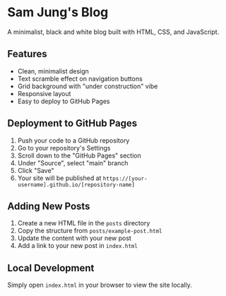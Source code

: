 # Sam Jung's Blog

A minimalist, black and white blog built with HTML, CSS, and JavaScript.

## Features

- Clean, minimalist design
- Text scramble effect on navigation buttons
- Grid background with "under construction" vibe
- Responsive layout
- Easy to deploy to GitHub Pages

## Deployment to GitHub Pages

1. Push your code to a GitHub repository
2. Go to your repository's Settings
3. Scroll down to the "GitHub Pages" section
4. Under "Source", select "main" branch
5. Click "Save"
6. Your site will be published at `https://[your-username].github.io/[repository-name]`

## Adding New Posts

1. Create a new HTML file in the `posts` directory
2. Copy the structure from `posts/example-post.html`
3. Update the content with your new post
4. Add a link to your new post in `index.html`

## Local Development

Simply open `index.html` in your browser to view the site locally. 